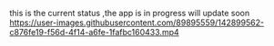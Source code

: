 this is the current status ,the app is in progress will update soon
https://user-images.githubusercontent.com/89895559/142899562-c876fe19-f56d-4f14-a6fe-1fafbc160433.mp4

